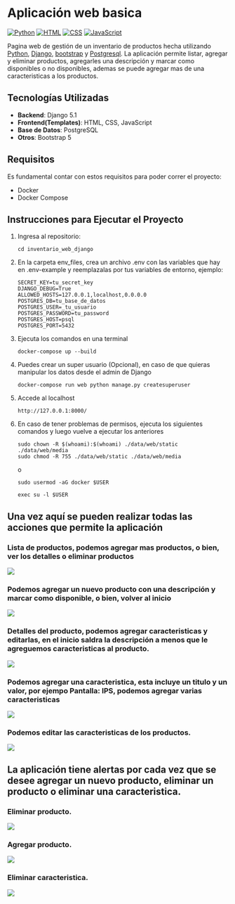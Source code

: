 
# Aplicación web basica

[![Python](https://img.shields.io/badge/Python-3.11+-yellow?style=for-the-badge&logo=python&logoColor=white&labelColor=101010)](https://python.org)
[![HTML](https://img.shields.io/badge/HTML-orange?style=for-the-badge&logo=html5&logoColor=white&labelColor=101010)](https://developer.mozilla.org/es/docs/Web/HTML)
[![CSS](https://img.shields.io/badge/CSS-blue?style=for-the-badge&logo=css3&logoColor=white&labelColor=101010)](https://developer.mozilla.org/es/docs/Web/CSS)
[![JavaScript](https://img.shields.io/badge/JavaScript-yellow?style=for-the-badge&logo=javascript&logoColor=white&labelColor=101010)](https://developer.mozilla.org/es/docs/Web/JavaScript)

Pagina web de gestión de un inventario de productos hecha utilizando [Python](https://python.org), [Django](https://www.djangoproject.com/), [bootstrap](https://getbootstrap.com/) y [Postgresql](https://www.postgresql.org/). La aplicación permite listar, agregar y eliminar productos, agregarles una descripción y marcar como disponibles o no disponibles, ademas se puede agregar mas de una caracteristicas a los productos.

## Tecnologías Utilizadas

- **Backend**: Django 5.1
- **Frontend(Templates)**: HTML, CSS, JavaScript
- **Base de Datos**: PostgreSQL 
- **Otros**: Bootstrap 5

## Requisitos
Es fundamental contar con estos requisitos para poder correr el proyecto:
- Docker
- Docker Compose

## Instrucciones para Ejecutar el Proyecto

1. Ingresa al repositorio:
   ```
   cd inventario_web_django
    ```
2. En la carpeta env_files, crea un archivo .env con las variables que hay en .env-example y reemplazalas por tus variables de entorno, ejemplo:
    ```
    SECRET_KEY=tu_secret_key
    DJANGO_DEBUG=True
    ALLOWED_HOSTS=127.0.0.1,localhost,0.0.0.0
    POSTGRES_DB=tu_base_de_datos
    POSTGRES_USER=_tu_usuario
    POSTGRES_PASSWORD=tu_password
    POSTGRES_HOST=psql
    POSTGRES_PORT=5432
    ```
3. Ejecuta los comandos en una terminal
    ```
    docker-compose up --build 
    ```
4. Puedes crear un super usuario (Opcional), en caso de que quieras manipular los datos desde el admin de Django
    ```
    docker-compose run web python manage.py createsuperuser
    ```
5. Accede al localhost
    ```
    http://127.0.0.1:8000/
    ```

6. En caso de tener problemas de permisos, ejecuta los siguientes comandos y luego vuelve a ejecutar los anteriores
    ```
    sudo chown -R $(whoami):$(whoami) ./data/web/static ./data/web/media
    sudo chmod -R 755 ./data/web/static ./data/web/media

    ```
    o
    ```
    sudo usermod -aG docker $USER
    ```
    ```
    exec su -l $USER
    ```
    

## Una vez aquí se pueden realizar todas las acciones que permite la aplicación

### Lista de productos, podemos agregar mas productos, o bien, ver los detalles o eliminar productos
![](./images/lista.png)

### Podemos agregar un nuevo producto con una descripción y marcar como disponible, o bien, volver al inicio
![](./images/agregar.png)

### Detalles del producto, podemos agregar caracteristicas y editarlas, en el inicio saldra la descripción a menos que le agreguemos caracteristicas al producto.
![](./images/detalles.png)

### Podemos agregar una caracteristica, esta incluye un titulo y un valor, por ejempo **Pantalla:** IPS, podemos agregar varias caracteristicas
![](./images/agregar-detalle.png)

### Podemos editar las caracteristicas de los productos.
![](./images/editar-detalle.png)

## La aplicación tiene alertas por cada vez que se desee agregar un nuevo producto, eliminar un producto o eliminar una caracteristica.

### Eliminar producto.
![](./images/captura1.png)

### Agregar producto.
![](./images/captura2.png)

### Eliminar caracteristica.
![](./images/captura3.png)
